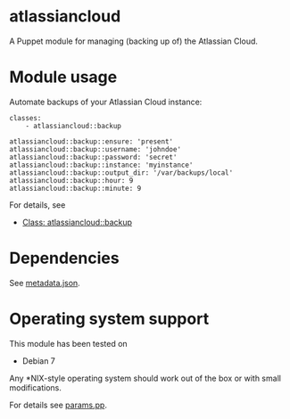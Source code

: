# atlassiancloud

A Puppet module for managing (backing up of) the Atlassian Cloud.

# Module usage

Automate backups of your Atlassian Cloud instance:

    classes:
        - atlassiancloud::backup
    
    atlassiancloud::backup::ensure: 'present'
    atlassiancloud::backup::username: 'johndoe'
    atlassiancloud::backup::password: 'secret'
    atlassiancloud::backup::instance: 'myinstance'
    atlassiancloud::backup::output_dir: '/var/backups/local'
    atlassiancloud::backup::hour: 9
    atlassiancloud::backup::minute: 9

For details, see

* [Class: atlassiancloud::backup](manifests/backup.pp)

# Dependencies

See [metadata.json](metadata.json).

# Operating system support

This module has been tested on

* Debian 7

Any *NIX-style operating system should work out of the box or with small
modifications.

For details see [params.pp](manifests/params.pp).
